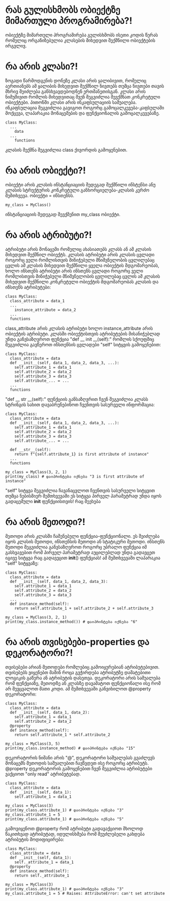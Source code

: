 # **რას გულისხმობს ობიექტზე მიმართული პროგრამირება?!**
ობიექტზე მიმართული პროგრამირება გულისხმობს ისეთი კოდის წერას რომელიც ორგანიზებულია კლასების მიხედვით შექმნილი ობიექტების ირგვლივ.

# **რა არის კლასი?!**
ზოგადი წარმოდგენის დონეზე კლასი არის ყალიბივით, რომელიც აერთიანებს ამ ყალიბის მიხედვით შექმნილ ნივთებს თუმცა ნივთები თავის მხრივ შეიძლება განსხვავდებოდნენ ერთმანეთისგან. კლასი არის ნიმუშივით რომლის მიხედვითაც შვენ შეგვიძლია შევქმნათ კონკრეტული ობიექტები.
პითონში კლასი არის ინკაფსულაციის საშუალება. ინკაფსულაცია შეგვიძლია გავიგოთ როგორც გამოცალკევება-კაფსულაში მოქცევა, ლაპარაკია მონაცემების და ფუნქციონალის გამოცალკევებაზე. 

```
class MyClass:
  ...
    data
  ...
    functions
```
კლასის შექმნა შეგვიძლია class ქივორდის გამოყენებით.

# **რა არის ობიექტი?!**
ობიექტი არის კლასის ინსტანციაციის შედეგად შექმნილი ინსტენსი ანუ კლასის სტრუქტურის კონკრეტული განხორციელება-კლასის კერძო შემთხვევა.
ობიექტი = ინსთენსს.
```
my_class = MyClass()
```
ინსტანციაციის შედეგად შევქმენით my_class ობიექტი.

# **რა არის ატრიბუტი?!**
ატრიბუტი არის მონაცემი რომელიც ახასიათებს კლასს ან ამ კლასის მიხედვით შექმნილ ობიექტს.
კლასის ატრიბუტი არის კლასის ცვლადი როგორც ველი რომლისთვის მინიჭებული მნიშვნელობის ცვლილებაც ცვლის ამ კლასის მიხედვით შექმნილი ყველა ობიექტის მდგომარეობას, ხოლო ინსთენს ატრიბუტი არის ინსთენს ცვლადი როგორც ველი რომლისთვის მინიჭებული მნიშვნელობის ცვლილებაც ცვლის ამ კლასის მიხედვით შექმნილი კონკრეტული ობიექტის მდგომარეობას
კლასის და ინსთენს ატრიბუტები:
```
class MyClass:
  class_attribute = data_1
  ...
    instance_attribute = data_2
  ...
  functions
```
class_attribute არის კლასის ატრიბუტი ხოლო instance_attribute არის ობიექტის ატრიბუტი. კლასში ობიექტისთვის ატრიბუტების მისანიჭებლად უნდა განვსაზღვროთ ფუნქცია "def __ init __(self):" რომლის სქოუფშიც შეგვიძლია გავწეროთ ინსთენსის ცვლადები "self" სიტყვის გამოყენებით:
```
class MyClass:
  class_attribute = data
  def __init__(self, data_1, data_2, data_3, ...):
    self.attribute_1 = data_1
    self.attribute_2 = data_2
    self.attribute_3 = data_3
    self.attribute_... = ...
  ...
  functions
```
"def __ str __(self):" ფუნქციის განსაზღვრით ჩვენ შეგვიძლია კლასს სტრინგის სახით დავაბრუნებინოთ ჩვენთვის სასურველი ინფორმაცია:
```
class MyClass:
  class_attribute = data
  def __init__(self, data_1, data_2, data_3, ...):
    self.attribute_1 = data_1
    self.attribute_2 = data_2
    self.attribute_3 = data_3
    self.attribute_... = ...

  def __str__(self):
    return f"{self.attribute_1} is first attribute of instance"
  ...
  functions

my_class = MyClass(3, 2, 1)
print(my_class) # დაიპრინტება იქნება "3 is first attribute of instance"
```

"self" სიტყვა შეგვიძლია ჩავანაცვლოთ ჩვენთვის სასურველი სიტყვით თუმცა ნებისმიერ შემთხვევაში ეს სიტყვა პირველ პარამეტრად უნდა იყოს გადაცემული __init__ ფუნქციისთვის! რაც შეეხება 

# **რა არის მეთოდი?!**
მეთოდი არის კლასში ჩაშენებული ფუნქცია-ფუნქციონალი. ეს შეიძლება იყოს კლასის მეთოდი, ინსთენსის მეთოდი ან სტატიკური მეთოდი.
ინსთენს მეთოდი შეგვიძლია განვსაზღვროთ როგორც უბრალო ფუნქცია იმ გასხვავებით რომ პირველ პარამეტრად აუცილებლად უნდა გადავცეთ იგივე სიტყვა რაც გადავეცით __init__() ფუნქციას! ამ შემთხვევაში ლაპარაკია "self" სიტყვაზე:
```  
class MyClass:
  class_attribute = data
  def __init__(self, data_1, data_2, data_3):
    self.attribute_1 = data_1
    self.attribute_2 = data_2
    self.attribute_3 = data_3
  ...
  def instance_method(self):
    return self.attribute_1 + self.attribute_2 + self.attribute_3

my_class = MyClass(3, 2, 1)
print(my_class.instance_method()) # დაიპრინტება იქნება "6"
```
# **რა არის თვისებები-properties და დეკორატორი?!**
თვისებები არიან მეთოდები რომლებიც გამოიყურებიან ატრიბუტებივით. თვისებებს ვიყენებთ მაშინ როცა გვჭირდება ატრიბუტზე დამატებითი ლოგიკის გაწერა ან ატრიბუტის დასეთვა.
დეკორატორი არის საშუალება რომ ფუნქციაზე, მეთოდზე ან კლასზე დავამატოთ ფუნქციონალი ისე რომ არ შევცვალოთ მათი კოდი.
ამ შემთხვევაში განვიხილოთ @property დეკორატორი:
```  
class MyClass:
  class_attribute = data
  def __init__(self, data_1, data_2):
    self.attribute_1 = data_1
    self.attribute_2 = data_2
  @property
  def instance_method(self):
    return self.attribute_1 * self.attribute_2

my_class = MyClass(3, 5)
print(my_class.instance_method) # დაიპრინტება იქნება "15"
```
დეკორატორის ნიშანი არის "@", დეკორატორი საშუალებას გვაძლევს მონაცემს მეთოდის საშუალებით ჩავწვდეთ ისე როგორც ატრიბუტს.
@property დეკორატორის გამოყენებით ჩვენ შეგვიძლია ატრიბუტები ვაქციოთ "only read" ატრიბუტებად.
```  
class MyClass:
  class_attribute = data
  def __init__(self, data_1):
    self.attribute_1 = data_1

my_class = MyClass(3)
print(my_class.attribute_1) # დაიპრინტება იქნება "3"
my_class.attribute_1 = 5
print(my_class.attribute_1) # დაიპრინტება იქნება "5"
```
გამოვიყენოთ @property რომ ატრიბუტი გადავაქციოთ მხოლოდ წაკითხვად ატრიბუტად, იდულისხმება რომ შეუძლებელი გახდება ატრიბუტის მოდიფიცირება:

```
class MyClass:
  class_attribute = data
  def __init__(self, data_1):
    self._attribute_1 = data_1
  @property
  def instance_method(self):
    return self._attribute_1

my_class = MyClass(3)
print(my_class.attribute_1) # დაიპრინტება იქნება "3"
my_class.attribute_1 = 5 # Raises: AttributeError: can't set attribute
```





